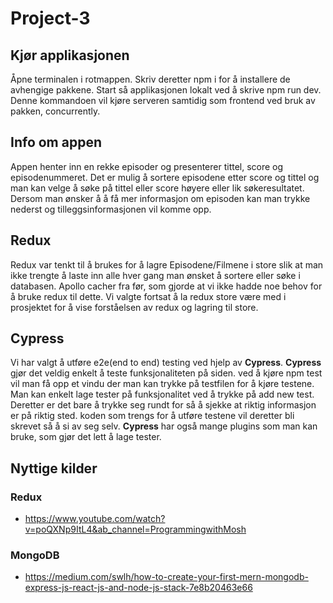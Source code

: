 # Project-3

## Kjør applikasjonen
Åpne terminalen i rotmappen. Skriv deretter npm i for å installere de avhengige pakkene. Start så applikasjonen lokalt ved å skrive npm run dev. Denne kommandoen vil kjøre serveren samtidig som frontend ved bruk av pakken, concurrently.

## Info om appen
Appen henter inn en rekke episoder og presenterer tittel, score og episodenummeret. Det er mulig å sortere episodene etter score og tittel og man kan velge å søke på tittel eller score høyere eller lik søkeresultatet. Dersom man ønsker å å få mer informasjon om episoden kan man trykke nederst og tilleggsinformasjonen vil komme opp. 

## Redux
Redux var tenkt til å brukes for å lagre Episodene/Filmene i store slik at man ikke trengte å laste inn alle hver gang man ønsket å sortere eller søke i databasen. Apollo cacher fra før, som gjorde at vi ikke hadde noe behov for å bruke redux til dette. Vi valgte fortsat å la redux store være med i prosjektet for å vise forståelsen av redux og lagring til store.

## Cypress
Vi har valgt å utføre e2e(end to end) testing ved hjelp av **Cypress**. **Cypress** gjør det veldig enkelt å teste funksjonaliteten på siden. ved å kjøre npm test vil man få opp et vindu der man kan trykke på testfilen for å kjøre testene. Man kan enkelt lage tester på funksjonalitet ved å trykke på add new test. Deretter er det bare å trykke seg rundt for så å sjekke at riktig informasjon er på riktig sted. koden som trengs for å utføre testene vil deretter bli skrevet så å si av seg selv. **Cypress** har også mange plugins som man kan bruke, som gjør det lett å lage tester.

## Nyttige kilder

### Redux 
- https://www.youtube.com/watch?v=poQXNp9ItL4&ab_channel=ProgrammingwithMosh

### MongoDB
- https://medium.com/swlh/how-to-create-your-first-mern-mongodb-express-js-react-js-and-node-js-stack-7e8b20463e66
